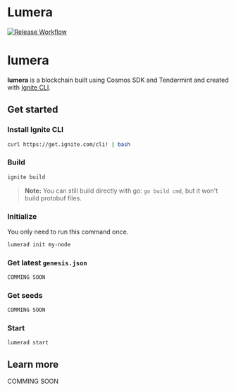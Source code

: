 # Lumera
[![Release Workflow](https://github.com/LumeraProtocol/lumera/actions/workflows/release.yml/badge.svg)](https://github.com/LumeraProtocol/lumera/actions/workflows/release.yml)

# lumera
**lumera** is a blockchain built using Cosmos SDK and Tendermint and created with [Ignite CLI](https://ignite.com/cli).

## Get started

### Install Ignite CLI

```bash
curl https://get.ignite.com/cli! | bash
```


### Build

```bash
ignite build
```

> **Note:** You can still build directly with go: `go build cmd`, but it won't build protobuf files.

### Initialize

You only need to run this command once.
```bash
lumerad init my-node
```

### Get latest `genesis.json`

```bash
COMMING SOON
```

### Get seeds

```bash
COMMING SOON
```

### Start

```
lumerad start
```

## Learn more

COMMING SOON

